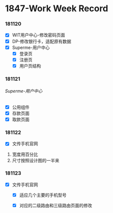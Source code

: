 # 1847-Work Week Record

### 181120

- [x] WIT用户中心-修改密码页面
- [x] DP-修改银行卡，适配原有数据
- [x] Superme-用户中心
  - [x] 登录页
  - [x] 注册页
  - [x] 用户页结构

### 181121

###### Superme-用户中心

- [x] 公用组件
- [x] 存款页面
- [x] 取款页面

### 181122

- [x] 文传手机官网

1. 宽度用百分比
2. 尺寸按照设计图的一半来

### 181123

- [x] 文传手机官网
  - [x] 适应几个主要的手机型号
  - [x] 对应的二级路由和三级路由页面的修改

